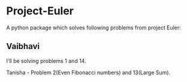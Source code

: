 # Project-Euler

A python package which solves following problems from project Euler:

## Vaibhavi
I'll be solving problems 1 and 14.

Tanisha - Problem 2(Even Fibonacci numbers) and 13(Large Sum). 
